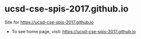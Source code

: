 # ucsd-cse-spis-2017.github.io

Site for https://ucsd-cse-spis-2017.github.io

* To see home page, visit: https://ucsd-cse-spis-2017.github.io


